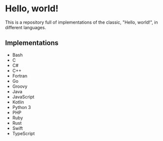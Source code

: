 # Hello, world!
This is a repository full of implementations of the classic, "Hello, world!", in different languages.

## Implementations
- Bash
- C
- C#
- C++
- Fortran
- Go
- Groovy
- Java
- JavaScript
- Kotlin
- Python 3
- PHP
- Ruby
- Rust
- Swift
- TypeScript
